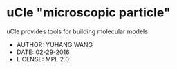 # uCle "microscopic particle" 
uCle provides tools for building molecular models

* AUTHOR: YUHANG WANG
* DATE: 02-29-2016
* LICENSE: MPL 2.0